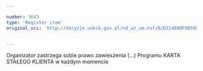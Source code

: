 ```yaml
---

number: 3643
type: 'Register item'
original_uri: 'http://decyzje.uokik.gov.pl/nd_wz_um.nsf/0/D314690F905902EAC1257A61003110D8?OpenDocument'


---
```


Organizator zastrzega sobie prawo zawieszenia (...) Programu KARTA STAŁEGO KLIENTA w każdym momencie
